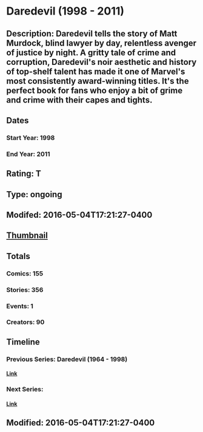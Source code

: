 # Daredevil (1998 - 2011)
## Description: Daredevil tells the story of Matt Murdock, blind lawyer by day, relentless avenger of justice by night. A gritty tale of crime and corruption, Daredevil's noir aesthetic and history of top-shelf talent has made it one of Marvel's most consistently award-winning titles. It's the perfect book for fans who enjoy a bit of grime and crime with their capes and tights.
## Dates
### Start Year: 1998
### End Year: 2011
## Rating: T
## Type: ongoing
## Modifed: 2016-05-04T17:21:27-0400
## [Thumbnail](http://i.annihil.us/u/prod/marvel/i/mg/6/30/5148c695cc02a.jpg)
## Totals
### Comics: 155
### Stories: 356
### Events: 1
### Creators: 90
## Timeline
### Previous Series: Daredevil (1964 - 1998)
#### [Link](http://gateway.marvel.com/v1/public/series/2002)
### Next Series: 
#### [Link]()
## Modified: 2016-05-04T17:21:27-0400
